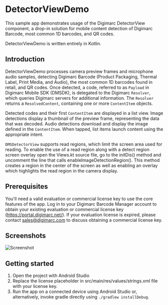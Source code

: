 DetectorViewDemo
================

This sample app demonstrates usage of the Digimarc DetectorView component, a drop-in solution for mobile content detection of Digimarc Barcode, most common 1D barcodes, and QR codes. 

DetectorViewDemo is written entirely in Kotlin.

## Introduction

DetectorViewDemo processes camera preview frames and microphone audio samples, detecting Digimarc Barcode (Product Packaging, Thermal Label, Print Media, and Audio), the most common 1D barcodes found in retail, and QR codes. Once detected, a code, referred to as ```Payload``` in Digimarc Mobile SDK (DMSDK), is delegated to the Digimarc ```Resolver```, which queries Digimarc servers for additional information. The ```Resolver``` returns a ```ResolvedContent```, containing one or more ```ContentItem``` objects.

Detected codes and their first ```ContentItem``` are displayed in a list view. Image detections display a thumbnail of the preview frame, representing the data that was decoded. Audio detections download and display the image defined in the ```ContentItem```. When tapped, list items launch content using the appropriate intent.

```DMSDetectorView``` supports read regions, which limit the screen area used for reading. To enable the use of a read region along with a detect region screen overlay open the Views.kt source file, go to the initDis() method and uncomment the line that calls enableImageDetectionRegion(). This method creates a region in the center of the screen as well as enabling an overlay which highlights the read region in the camera display.

## Prerequisites

You'll need a valid evaluation or commercial license key to use the core features of the app. Log in to your Digimarc Barcode Manager account to obtain your existing evaluation or commercial license key (https://portal.digimarc.net/). If your evaluation license is expired, please contact sales@digimarc.com to discuss obtaining a commercial license key.

## Screenshots

![Screenshot](dvdemo.png)

## Getting started

1. Open the project with Android Studio
1. Replace the license placeholder in src/main/res/values/strings.xml file with your license key. 
1. Run the app on a connected device using Android Studio or, alternatively, invoke gradle directly using ```./gradlew installDebug```.